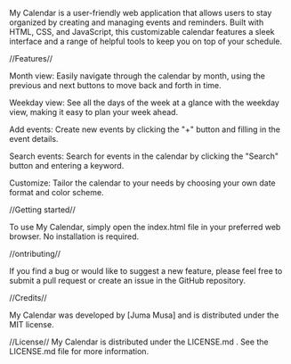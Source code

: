 My Calendar is a user-friendly web application that allows users to stay organized by creating and managing events and reminders. Built with HTML, CSS, and JavaScript, this customizable calendar features a sleek interface and a range of helpful tools to keep you on top of your schedule.

//Features//

Month view: Easily navigate through the calendar by month, using the previous and next buttons to move back and forth in time.

Weekday view: See all the days of the week at a glance with the weekday view, making it easy to plan your week ahead.

Add events: Create new events by clicking the "+" button and filling in the event details.

Search events: Search for events in the calendar by clicking the "Search" button and entering a keyword.

Customize: Tailor the calendar to your needs by choosing your own date format and color scheme.

//Getting started//

To use My Calendar, simply open the index.html file in your preferred web browser. No installation is required.

//ontributing//

If you find a bug or would like to suggest a new feature, please feel free to submit a pull request or create an issue in the GitHub repository.

//Credits//

My Calendar was developed by [Juma Musa] and is distributed under the MIT license.

//License//
My Calendar is distributed under the LICENSE.md . See the LICENSE.md file for more information.



